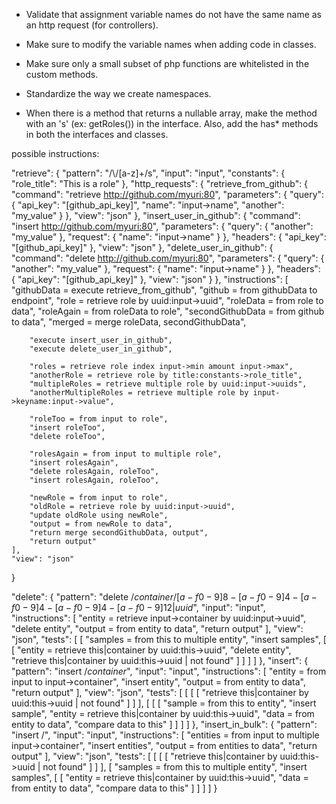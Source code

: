* Validate that assignment variable names do not have the same name as an http request (for controllers).
* Make sure to modify the variable names when adding code in classes.
* Make sure only a small subset of php functions are whitelisted in the custom methods.
* Standardize the way we create namespaces.

* When there is a method that returns a nullable array, make the method with an 's' (ex: getRoles()) in the interface.  Also, add the has* methods in both the interfaces and classes.


possible instructions:

"retrieve": {
    "pattern": "/\\/[a-z]+/s",
    "input": "input",
    "constants": {
        "role_title": "This is a role"
    },
    "http_requests": {
        "retrieve_from_github": {
            "command": "retrieve http://github.com/myuri:80",
            "parameters": {
                "query": {
                    "api_key": "[github_api_key]",
                    "name": "input->name",
                    "another": "my_value"
                }
            },
            "view": "json"
        },
        "insert_user_in_github": {
            "command": "insert http://github.com/myuri:80",
            "parameters": {
                "query": {
                    "another": "my_value"
                },
                "request": {
                    "name": "input->name"
                }
            },
            "headers": {
                "api_key": "[github_api_key]"
            },
            "view": "json"
        },
        "delete_user_in_github": {
            "command": "delete http://github.com/myuri:80",
            "parameters": {
                "query": {
                    "another": "my_value"
                },
                "request": {
                    "name": "input->name"
                }
            },
            "headers": {
                "api_key": "[github_api_key]"
            },
            "view": "json"
        }
    },
    "instructions": [
        "githubData = execute retrieve_from_github",
        "github = from githubData to endpoint",
        "role = retrieve role by uuid:input->uuid",
        "roleData = from role to data",
        "roleAgain = from roleData to role",
        "secondGithubData = from github to data",
        "merged = merge roleData, secondGithubData",

        "execute insert_user_in_github",
        "execute delete_user_in_github",

        "roles = retrieve role index input->min amount input->max",
        "anotherRole = retrieve role by title:constants->role_title",
        "multipleRoles = retrieve multiple role by uuid:input->uuids",
        "anotherMultipleRoles = retrieve multiple role by input->keyname:input->value",

        "roleToo = from input to role",
        "insert roleToo",
        "delete roleToo",

        "rolesAgain = from input to multiple role",
        "insert rolesAgain",
        "delete rolesAgain, roleToo",
        "insert rolesAgain, roleToo",

        "newRole = from input to role",
        "oldRole = retrieve role by uuid:input->uuid",
        "update oldRole using newRole",
        "output = from newRole to data",
        "return merge secondGithubData, output",
        "return output"
    ],
    "view": "json"
}












"delete": {
    "pattern": "delete /$container$/$[a-f0-9]{8}-[a-f0-9]{4}-[a-f0-9]{4}-[a-f0-9]{4}-[a-f0-9]{12}|uuid$",
    "input": "input",
    "instructions": [
        "entity = retrieve input->container by uuid:input->uuid",
        "delete entity",
        "output = from entity to data",
        "return output"
    ],
    "view": "json",
    "tests": [
        [
            "samples = from this to multiple entity",
            "insert samples",
            [
                [
                    "entity = retrieve this|container by uuid:this->uuid",
                    "delete entity",
                    "retrieve this|container by uuid:this->uuid | not found"
                ]
            ]
        ]
    ]
},
"insert": {
    "pattern": "insert /$container$",
    "input": "input",
    "instructions": [
        "entity = from input to input->container",
        "insert entity",
        "output = from entity to data",
        "return output"
    ],
    "view": "json",
    "tests": [
        [
            [
                [
                    "retrieve this|container by uuid:this->uuid | not found"
                ]
            ]
        ],
        [
            [
                [
                    "sample = from this to entity",
                    "insert sample",
                    "entity = retrieve this|container by uuid:this->uuid",
                    "data = from entity to data",
                    "compare data to this"
                ]
            ]
        ]
    ]
},
"insert_in_bulk": {
    "pattern": "insert /",
    "input": "input",
    "instructions": [
        "entities = from input to multiple input->container",
        "insert entities",
        "output = from entities to data",
        "return output"
    ],
    "view": "json",
    "tests": [
        [
            [
                [
                    "retrieve this|container by uuid:this->uuid | not found"
                ]
            ]
        ],
        [
            "samples = from this to multiple entity",
            "insert samples",
            [
                [
                    "entity = retrieve this|container by uuid:this->uuid",
                    "data = from entity to data",
                    "compare data to this"
                ]
            ]
        ]
    ]
}
